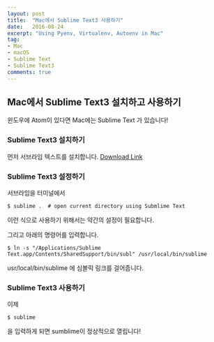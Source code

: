```yaml
---
layout: post
title:  "Mac에서 Sublime Text3 사용하기"
date:   2016-08-24
excerpt: "Using Pyenv, Virtualenv, Autoenv in Mac"
tag:
- Mac
- macOS
- Sublime Text
- Sublime Text3
comments: true
---
```


## Mac에서 Sublime Text3 설치하고 사용하기

윈도우에 Atom이 있다면 Mac에는 Sublime Text 가 있습니다!

### Sublime Text3 설치하기

먼저 서브라임 텍스트를 설치합니다. [Download Link](https://www.sublimetext.com)


### Sublime Text3 설정하기

서브라임을 터미널에서
```shell
$ sublime .  # open current directory using Submlime Text
```
이런 식으로 사용하기 위해서는 약간의 설정이 필요합니다.

그리고 아래의 명령어를 입력합니다.
```shell
$ ln -s "/Applications/Sublime Text.app/Contents/SharedSupport/bin/subl" /usr/local/bin/sublime
```
usr/local/bin/sublime 에 심볼릭 링크를 걸어줍니다.


### Sublime Text3 사용하기

이제 
```shell
$ sublime 
```
을 입력하게 되면 sumblime이 정상적으로 열립니다!

